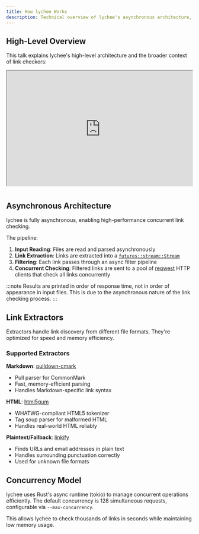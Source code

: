 ```yaml
---
title: How lychee Works
description: Technical overview of lychee's asynchronous architecture, link extraction, and concurrent processing pipeline.
---
```


## High-Level Overview

This talk explains lychee's high-level architecture and the broader context of link checkers:

<div style=" position: relative; padding-bottom: 56.25%; padding-top: 30px; height: 0; overflow: hidden; margin-bottom: 40px;">
<iframe
style="position: absolute; top: 0; left: 0; width: 100%; height: 100%;"
src="https://www.youtube.com/embed/BIguvia6AvM"
webkitallowfullscreen mozallowfullscreen allowfullscreen>
</iframe>
</div>

## Asynchronous Architecture

lychee is fully asynchronous, enabling high-performance concurrent link checking.

The pipeline:

1. **Input Reading**: Files are read and parsed asynchronously
2. **Link Extraction**: Links are extracted into a [`futures::stream::Stream`](https://docs.rs/futures/latest/futures/stream/trait.Stream.html)
3. **Filtering**: Each link passes through an async filter pipeline
4. **Concurrent Checking**: Filtered links are sent to a pool of [reqwest](https://github.com/seanmonstar/reqwest) HTTP clients that check all links concurrently

:::note
Results are printed in order of response time, not in order of appearance in input files. This is due to the asynchronous nature of the link checking process.
:::

## Link Extractors

Extractors handle link discovery from different file formats. They're optimized for speed and memory efficiency.

### Supported Extractors

**Markdown**: [pulldown-cmark](https://github.com/raphlinus/pulldown-cmark)
- Pull parser for CommonMark
- Fast, memory-efficient parsing
- Handles Markdown-specific link syntax

**HTML**: [html5gum](https://github.com/untitaker/html5gum)
- WHATWG-compliant HTML5 tokenizer
- Tag soup parser for malformed HTML
- Handles real-world HTML reliably

**Plaintext/Fallback**: [linkify](https://github.com/robinst/linkify)
- Finds URLs and email addresses in plain text
- Handles surrounding punctuation correctly
- Used for unknown file formats

## Concurrency Model

lychee uses Rust's async runtime (tokio) to manage concurrent operations efficiently. The default concurrency is 128 simultaneous requests, configurable via `--max-concurrency`.

This allows lychee to check thousands of links in seconds while maintaining low memory usage.
